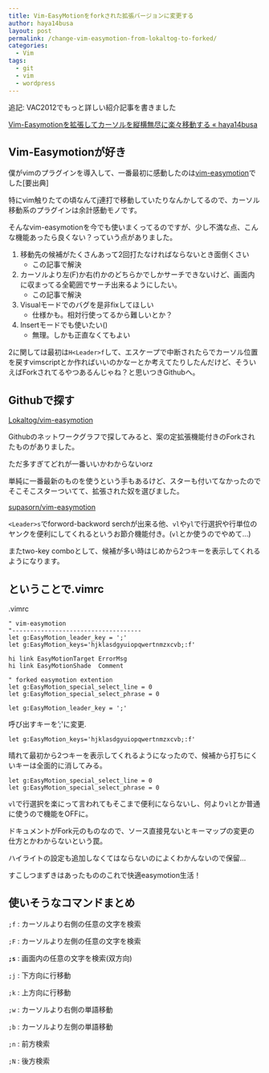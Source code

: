 ```yaml
---
title: Vim-EasyMotionをforkされた拡張バージョンに変更する
author: haya14busa
layout: post
permalink: /change-vim-easymotion-from-lokaltog-to-forked/
categories:
  - Vim
tags:
  - git
  - vim
  - wordpress
---
```

追記: VAC2012でもっと詳しい紹介記事を書きました

[Vim-Easymotionを拡張してカーソルを縦横無尽に楽々移動する « haya14busa][1]

## Vim-Easymotionが好き

僕がvimのプラグインを導入して、一番最初に感動したのは[vim-easymotion][2]でした[要出典]

特にvim触りたての頃なんてj連打で移動していたりなんかしてるので、カーソル移動系のプラグインは余計感動モノです。

そんなvim-easymotionを今でも使いまくってるのですが、少し不満な点、こんな機能あったら良くない？っていう点がありました。

1.  移動先の候補がたくさんあって2回打たなければならないとき面倒くさい 
    *   この記事で解決
2.  カーソルより左(F)か右(f)かのどちらかでしかサーチできないけど、画面内に収まってる全範囲でサーチ出来るようにしたい。 
    *   この記事で解決
3.  Visualモードでのバグを是非fixしてほしい 
    *   仕様かも。相対行使ってるから難しいとか？
4.  Insertモードでも使いたい() 
    *   無理。しかも正直なくてもよい

2に関しては最初は`H<Leader>f`して、エスケープで中断されたら<C-o>でカーソル位置を戻すvimscriptとか作ればいいのかなーとか考えてたりしたんだけど、そういえばForkされてるやつあるんじゃね？と思いつきGithubへ。

## Githubで探す

[Lokaltog/vim-easymotion][2]

Githubのネットワークグラフで探してみると、案の定拡張機能付きのForkされたものがありました。

ただ多すぎてどれが一番いいかわからないorz

単純に一番最新のものを使うという手もあるけど、スターも付いてなかったのでそこそこスターついてて、拡張された奴を選びました。

[supasorn/vim-easymotion][3]

`<Leader>s`でforword-backword serchが出来る他、`vl`や`yl`で行選択や行単位のヤンクを便利にしてくれるというお節介機能付き。(`vl`とか使うのでやめて…)

またtwo-key comboとして、候補が多い時はじめから2つキーを表示してくれるようになります。

## ということで.vimrc

.vimrc

    " vim-easymotion
    "------------------------------------
    let g:EasyMotion_leader_key = ';'
    let g:EasyMotion_keys='hjklasdgyuiopqwertnmzxcvb;:f'
    
    hi link EasyMotionTarget ErrorMsg
    hi link EasyMotionShade  Comment
    
    " forked easymotion extention
    let g:EasyMotion_special_select_line = 0
    let g:EasyMotion_special_select_phrase = 0

    let g:EasyMotion_leader_key = ';'
    

呼び出すキーを&#8217;;'に変更.

    let g:EasyMotion_keys='hjklasdgyuiopqwertnmzxcvb;:f'
    

晴れて最初から2つキーを表示してくれるようになったので、候補から打ちにくいキーは全面的に消してみる。

    let g:EasyMotion_special_select_line = 0
    let g:EasyMotion_special_select_phrase = 0
    

`vl`で行選択を楽にって言われてもそこまで便利にならないし、何より`vl`とか普通に使うので機能をOFFに。

ドキュメントがFork元のものなので、ソース直接見ないとキーマップの変更の仕方とかわからないという罠。

ハイライトの設定も追加しなくてはならないのによくわかんないので保留…

すこしつまずきはあったもののこれで快適easymotion生活！

## 使いそうなコマンドまとめ

`;f`
:   カーソルより右側の任意の文字を検索

`;F`
:   カーソルより左側の任意の文字を検索

**`;s`**
:   画面内の任意の文字を検索(双方向)

`;j`
:   下方向に行移動

`;k`
:   上方向に行移動

`;w`
:   カーソルより右側の単語移動

`;b`
:   カーソルより左側の単語移動

`;n`
:   前方検索

`;N`
:   後方検索

 [1]: http://haya14busa.com/vim-lazymotion-on-speed/
 [2]: https://github.com/Lokaltog/vim-easymotion
 [3]: https://github.com/supasorn/vim-easymotion

